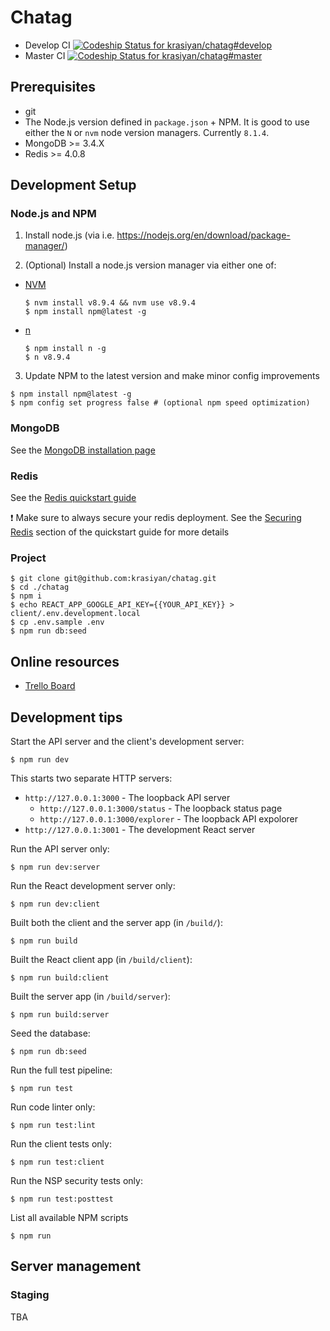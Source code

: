 # Chatag

- Develop CI [ ![Codeship Status for krasiyan/chatag#develop](https://app.codeship.com/projects/40a62ad0-004d-0136-d6b3-5a0245e77f67/status?branch=#develop)](https://app.codeship.com/projects/279825)
- Master CI [ ![Codeship Status for krasiyan/chatag#master](https://app.codeship.com/projects/40a62ad0-004d-0136-d6b3-5a0245e77f67/status?branch=#master)](https://app.codeship.com/projects/279825)

## Prerequisites

- git
- The Node.js version defined in `package.json` + NPM. It is good to use either the `N` or `nvm` node version managers. Currently `8.1.4`.
- MongoDB >= 3.4.X
- Redis >= 4.0.8

## Development Setup

### Node.js and NPM

  1. Install node.js (via i.e. https://nodejs.org/en/download/package-manager/)

  2. (Optional) Install a node.js version manager via either one of:

  - [NVM](https://github.com/creationix/nvm#installation)
    
    ```
    $ nvm install v8.9.4 && nvm use v8.9.4
    $ npm install npm@latest -g
    ```
    
  - [n](https://github.com/tj/n)
    
    ```
    $ npm install n -g
    $ n v8.9.4
    ```
  
  3. Update NPM to the latest version and make minor config improvements

    $ npm install npm@latest -g
    $ npm config set progress false # (optional npm speed optimization)

### MongoDB

  See the [MongoDB installation page](https://docs.mongodb.com/manual/installation/)

### Redis

  See the [Redis quickstart guide](https://redis.io/topics/quickstart)

  :exclamation: Make sure to always secure your redis deployment. See the [Securing Redis](https://redis.io/topics/quickstart#securing-redis) section of the quickstart guide for more details

### Project

    $ git clone git@github.com:krasiyan/chatag.git
    $ cd ./chatag
    $ npm i
    $ echo REACT_APP_GOOGLE_API_KEY={{YOUR_API_KEY}} > client/.env.development.local
    $ cp .env.sample .env
    $ npm run db:seed

## Online resources

- [Trello Board](https://trello.com/b/jzVnPHBj/chatag)

## Development tips

Start the API server and the client's development server:

    $ npm run dev

This starts two separate HTTP servers:

- `http://127.0.0.1:3000` - The loopback API server
  - `http://127.0.0.1:3000/status` - The loopback status page
  - `http://127.0.0.1:3000/explorer` - The loopback API expolorer
- `http://127.0.0.1:3001` - The development React server

Run the API server only:

    $ npm run dev:server

Run the React development server only:

    $ npm run dev:client

Built both the client and the server app (in `/build/`):

    $ npm run build

Built the React client app (in `/build/client`):

    $ npm run build:client

Built the server app (in `/build/server`):

    $ npm run build:server

Seed the database:

    $ npm run db:seed

Run the full test pipeline:

    $ npm run test

Run code linter only:

    $ npm run test:lint

Run the client tests only:

    $ npm run test:client

Run the NSP security tests only:

    $ npm run test:posttest

List all available NPM scripts

    $ npm run

## Server management

### Staging

TBA
